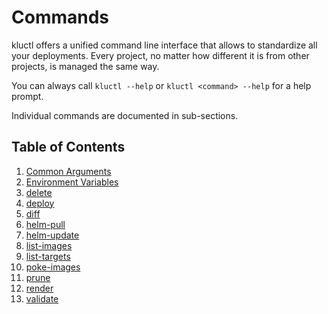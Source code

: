 <!-- This comment is uncommented when auto-synced to www-kluctl.io

---
title: "Commands"
linkTitle: "Commands"
weight: 10
description: >
    Description of available commands.
---
-->

# Commands

kluctl offers a unified command line interface that allows to standardize all your deployments. Every project,
no matter how different it is from other projects, is managed the same way.

You can always call `kluctl --help` or `kluctl <command> --help` for a help prompt.

Individual commands are documented in sub-sections.

## Table of Contents

1. [Common Arguments](./common-arguments.md)
2. [Environment Variables](./environment-variables.md)
3. [delete](./delete.md)
4. [deploy](./deploy.md)
5. [diff](./diff.md)
6. [helm-pull](./helm-pull.md)
7. [helm-update](./helm-update.md)
8. [list-images](./list-images.md)
9. [list-targets](./list-targets.md)
10. [poke-images](./poke-images.md)
11. [prune](./prune.md)
12. [render](./render.md)
13. [validate](./validate.md)
